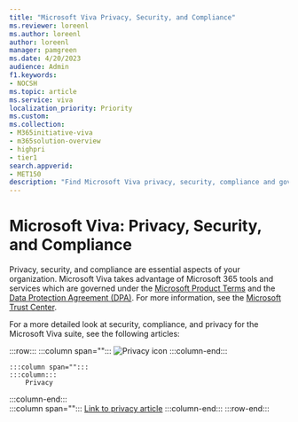 ```yaml
---
title: "Microsoft Viva Privacy, Security, and Compliance"
ms.reviewer: loreenl
ms.author: loreenl
author: loreenl
manager: pamgreen
ms.date: 4/20/2023
audience: Admin
f1.keywords:
- NOCSH
ms.topic: article
ms.service: viva
localization_priority: Priority
ms.custom:
ms.collection:  
- M365initiative-viva
- m365solution-overview
- highpri
- tier1
search.appverid:
- MET150
description: "Find Microsoft Viva privacy, security, compliance and governance information."
---
```


# Microsoft Viva: Privacy, Security, and Compliance

Privacy, security, and compliance are essential aspects of your organization. Microsoft Viva takes advantage of Microsoft 365 tools and services which are governed under the [Microsoft Product Terms](https://www.microsoft.com/licensing/terms/welcome/welcomepage) and the [Data Protection Agreement (DPA)](https://www.microsoft.com/licensing/docs/view/Microsoft-Products-and-Services-Data-Protection-Addendum-DPA). For more information, see the [Microsoft Trust Center](https://www.microsoft.com/trustcenter).

For a more detailed look at security, compliance, and privacy for the Microsoft Viva suite, see the following articles:

:::row:::
   :::column span="":::
        ![Privacy icon](./media/viva-privacy)
    :::column-end:::

    :::column span="":::
    :::column:::
        Privacy
  :::column-end:::  
  :::column span="":::
     [Link to privacy article](https://microsoft.com)
   :::column-end:::
:::row-end:::

